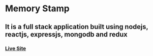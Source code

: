 # Memory Stamp

## It is a full stack application  built using nodejs, reactjs, expressjs, mongodb and redux

### [Live Site](https://basic-mern-application.netlify.app/)



